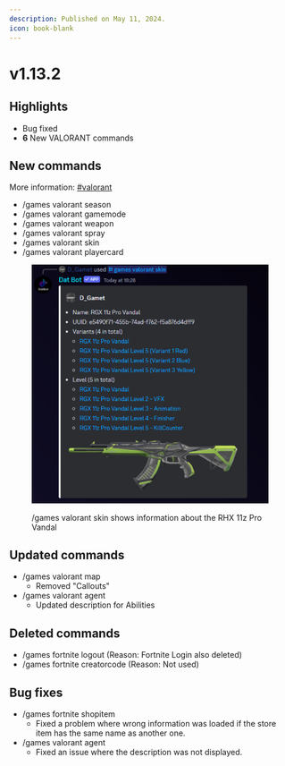 ```yaml
---
description: Published on May 11, 2024.
icon: book-blank
---
```


# v1.13.2

## Highlights

* Bug fixed
* **6** New VALORANT commands

## New commands

More information: [#valorant](../our-features/games.md#valorant "mention")

* /games valorant season
* /games valorant gamemode
* /games valorant weapon
* /games valorant spray
* /games valorant skin
* /games valorant playercard

<figure><img src="../../.gitbook/assets/Screenshot 2024-05-11 183127.png" alt=""><figcaption><p>/games valorant skin shows information about the RHX 11z Pro Vandal</p></figcaption></figure>

## Updated commands

* /games valorant map
  * Removed "Callouts"
* /games valorant agent
  * Updated description for Abilities

## Deleted commands

* /games fortnite logout (Reason: Fortnite Login also deleted)
* /games fortnite creatorcode (Reason: Not used)

## Bug fixes

* /games fortnite shopitem
  * Fixed a problem where wrong information was loaded if the store item has the same name as another one.
* /games valorant agent
  * Fixed an issue where the description was not displayed.
